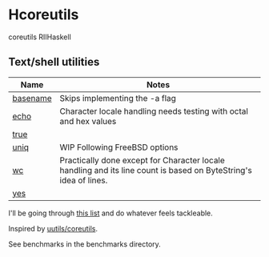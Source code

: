 # Hcoreutils

coreutils RIIHaskell

## Text/shell utilities

| Name | Notes |
| --- | --- |
| [basename](src/basename.hs) | Skips implementing the -a flag |
| [echo](src/echo.hs) | Character locale handling needs testing with octal and hex values |
| [true](src/true.hs) | |
| [uniq](src/uniq.hs) | WIP Following FreeBSD options |
| [wc](src/wc.hs) | Practically done except for Character locale handling and its line count is based on ByteString's idea of lines. |
| [yes](src/yes.hs) | |

I'll be going through [this list](https://wiki.debian.org/coreutils) and do whatever feels tackleable.

Inspired by [uutils/coreutils](https://github.com/uutils/coreutils).

See benchmarks in the benchmarks directory.

